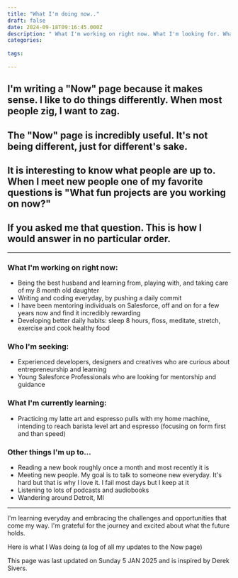 ```yaml
---
title: "What I'm doing now.."
draft: false
date: 2024-09-18T09:16:45.000Z
description: " What I'm working on right now. What I'm looking for. What I'm currently learning and other things I'm up to ..."
categories:
  
tags:
  
---
```



## I'm writing a "Now" page because it makes sense. I like to do things differently. When most people zig, I want to zag.

## The "Now" page is incredibly useful. It's not being different, just for different's sake.

## It is interesting to know what people are up to. When I meet new people one of my favorite questions is "What fun projects are you working on now?"

## If you asked me that question. This is how I would answer in no particular order.

---
### What I'm working on right now:
- Being the best husband and learning from, playing with, and taking care of my 8 month old daughter
- Writing and coding everyday, by pushing a daily commit
- I have been mentoring individuals on Salesforce, off and on for a few years now and find it incredibly rewarding
- Developing better daily habits: sleep 8 hours, floss, meditate, stretch, exercise and cook healthy food


### Who I'm seeking:
- Experienced developers, designers and creatives who are curious about entrepreneurship and learning
- Young Salesforce Professionals who are looking for mentorship and guidance


### What I'm currently learning:
- Practicing my latte art and espresso pulls with my home machine, intending to reach barista level art and espresso (focusing on form first and than speed)



### Other things I'm up to...
- Reading a new book roughly once a month and most recently it is 
- Meeting new people. My goal is to talk to someone new everyday. It's hard but that is why I love it. I fail most days but I keep at it
- Listening to lots of podcasts and audiobooks
- Wandering around Detroit, MI


---
I'm learning everyday and embracing the challenges and opportunities that come my way. I'm grateful for the journey and excited about what the future holds.


Here is what I Was doing (a log of all my updates to the Now page)

This page was last updated on Sunday 5 JAN 2025 and is inspired by Derek Sivers.



